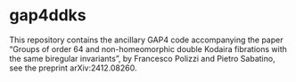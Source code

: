 # gap4ddks
This repository contains the ancillary GAP4 code accompanying the paper “Groups of order 64 and non-homeomorphic double Kodaira fibrations with the same biregular invariants”, by Francesco Polizzi and Pietro Sabatino, see the  preprint arXiv:2412.08260.
